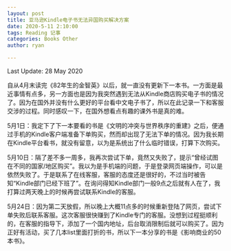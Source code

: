 ```yaml
---
layout: post
title: 亚马逊Kindle电子书无法异国购买解决方案
date: 2020-5-11 2:10:00
tags: Reading 记事
categories: Books Other
author: ryan

---
```

Last Update: 28 May 2020

自从4月末读完《82年生的金智英》以后，就一直没有更新下一本书。一方面是最近事情有点多，另一方面也是因为我突然遇到无法从Kindle商店购买电子书的情况了。因为在国外并没有什么更好的平台看中文电子书了，所以在此记录一下和客服交涉的过程。同时感叹一下，在国外想看点有趣的课外书是真的难。

5月1日：我定下了下一本要看的书是《文明的冲突与世界秩序的重建》之后，便通过手机的Kindle客户端准备下单购买，然而却出现了无法下单的情况。因为我长期在Kindle平台看书，就没有留意，以为是系统出了什么临时错误，打算下次购买。

5月10日：隔了差不多一周多，我再次尝试下单，竟然又失败了，提示“曾经试图在不同的国家/地区购买”。我以为是手机端的问题，于是登录网页端操作，可以是依然失败了。于是联系了在线客服，客服的态度还是很好的，不过当时被告知“Kindle部门已经下班了”。在询问得知Kindle部门一般9点之后就有人在了，我打算过两天晚上的时候再尝试联系Kindle的客服。

5月24日：因为第二天放假，所以晚上大概11点多的时候重新登陆了网页，尝试下单失败后联系客服。这次客服很快赚到了Kindle专门的客服。没想到过程挺顺利的，在客服的指导下，添加了一个国内地址，后台取消限制后就可以购买了。因为正好有活动，买了几本list里面打折的书，所以下一本分享的书是《影响商业的50本书》。